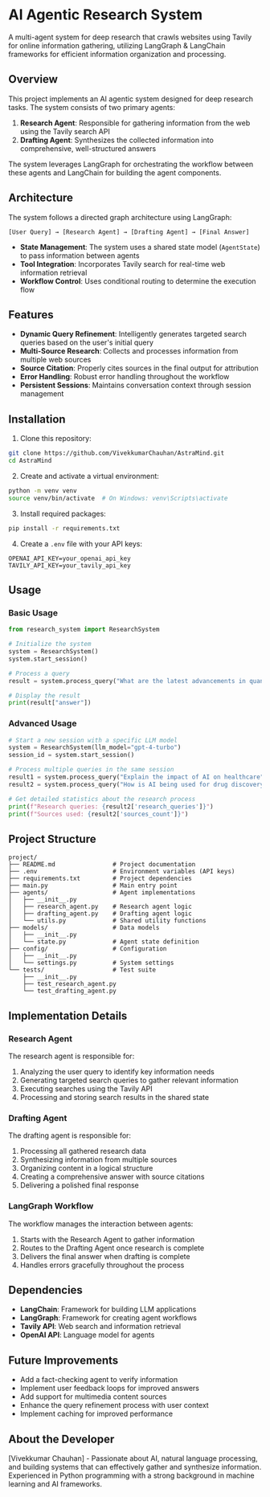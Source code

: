 # AI Agentic Research System

A multi-agent system for deep research that crawls websites using Tavily for online information gathering, utilizing LangGraph & LangChain frameworks for efficient information organization and processing.

## Overview

This project implements an AI agentic system designed for deep research tasks. The system consists of two primary agents:

1. **Research Agent**: Responsible for gathering information from the web using the Tavily search API
2. **Drafting Agent**: Synthesizes the collected information into comprehensive, well-structured answers

The system leverages LangGraph for orchestrating the workflow between these agents and LangChain for building the agent components.

## Architecture

The system follows a directed graph architecture using LangGraph:

```
[User Query] → [Research Agent] → [Drafting Agent] → [Final Answer]
```

- **State Management**: The system uses a shared state model (`AgentState`) to pass information between agents
- **Tool Integration**: Incorporates Tavily search for real-time web information retrieval
- **Workflow Control**: Uses conditional routing to determine the execution flow

## Features

- **Dynamic Query Refinement**: Intelligently generates targeted search queries based on the user's initial query
- **Multi-Source Research**: Collects and processes information from multiple web sources
- **Source Citation**: Properly cites sources in the final output for attribution
- **Error Handling**: Robust error handling throughout the workflow
- **Persistent Sessions**: Maintains conversation context through session management

## Installation

1. Clone this repository:
```bash
git clone https://github.com/VivekkumarChauhan/AstraMind.git
cd AstraMind
```

2. Create and activate a virtual environment:
```bash
python -m venv venv
source venv/bin/activate  # On Windows: venv\Scripts\activate
```

3. Install required packages:
```bash
pip install -r requirements.txt
```

4. Create a `.env` file with your API keys:
```
OPENAI_API_KEY=your_openai_api_key
TAVILY_API_KEY=your_tavily_api_key
```

## Usage

### Basic Usage

```python
from research_system import ResearchSystem

# Initialize the system
system = ResearchSystem()
system.start_session()

# Process a query
result = system.process_query("What are the latest advancements in quantum computing?")

# Display the result
print(result["answer"])
```

### Advanced Usage

```python
# Start a new session with a specific LLM model
system = ResearchSystem(llm_model="gpt-4-turbo")
session_id = system.start_session()

# Process multiple queries in the same session
result1 = system.process_query("Explain the impact of AI on healthcare")
result2 = system.process_query("How is AI being used for drug discovery?")

# Get detailed statistics about the research process
print(f"Research queries: {result2['research_queries']}")
print(f"Sources used: {result2['sources_count']}")
```

## Project Structure

```
project/
├── README.md                # Project documentation
├── .env                     # Environment variables (API keys)
├── requirements.txt         # Project dependencies
├── main.py                  # Main entry point
├── agents/                  # Agent implementations
│   ├── __init__.py
│   ├── research_agent.py    # Research agent logic
│   ├── drafting_agent.py    # Drafting agent logic
│   └── utils.py             # Shared utility functions
├── models/                  # Data models
│   ├── __init__.py
│   └── state.py             # Agent state definition
├── config/                  # Configuration
│   ├── __init__.py
│   └── settings.py          # System settings
└── tests/                   # Test suite
    ├── __init__.py
    ├── test_research_agent.py
    └── test_drafting_agent.py
```

## Implementation Details

### Research Agent

The research agent is responsible for:

1. Analyzing the user query to identify key information needs
2. Generating targeted search queries to gather relevant information
3. Executing searches using the Tavily API
4. Processing and storing search results in the shared state

### Drafting Agent

The drafting agent is responsible for:

1. Processing all gathered research data
2. Synthesizing information from multiple sources
3. Organizing content in a logical structure
4. Creating a comprehensive answer with source citations
5. Delivering a polished final response

### LangGraph Workflow

The workflow manages the interaction between agents:

1. Starts with the Research Agent to gather information
2. Routes to the Drafting Agent once research is complete
3. Delivers the final answer when drafting is complete
4. Handles errors gracefully throughout the process

## Dependencies

- **LangChain**: Framework for building LLM applications
- **LangGraph**: Framework for creating agent workflows
- **Tavily API**: Web search and information retrieval
- **OpenAI API**: Language model for agents

## Future Improvements

- Add a fact-checking agent to verify information
- Implement user feedback loops for improved answers
- Add support for multimedia content sources
- Enhance the query refinement process with user context
- Implement caching for improved performance

## About the Developer

[Vivekkumar Chauhan] - Passionate about AI, natural language processing, and building systems that can effectively gather and synthesize information. Experienced in Python programming with a strong background in machine learning and AI frameworks.
